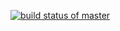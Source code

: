 [![build status of master](https://travis-ci.com/csteccat/Triangle567.svg?branch=master)](https://travis-ci.com/csteccat/Triangle567)